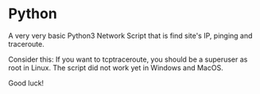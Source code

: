 # Python

A very very basic Python3 Network Script that is find site's IP, pinging and traceroute.

Consider this:
If you want to tcptraceroute, you should be a superuser as root in Linux.
The script did not work yet in Windows and MacOS. 

Good luck!
